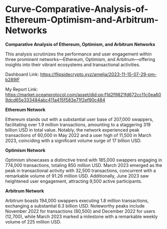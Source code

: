 # Curve-Comparative-Analysis-of-Ethereum-Optimism-and-Arbitrum-Networks
 **Comparative Analysis of Ethereum, Optimism, and Arbitrum Networks**

This analysis scrutinizes the performance and user engagement within three prominent networks—Ethereum, Optimism, and Arbitrum—offering insights into their vibrant ecosystems and transactional activities.

Dashboard Link: https://flipsidecrypto.xyz/amelja/2023-11-15-07-29-pm-b289lF 

My Report Link: https://market.oceanprotocol.com/asset/did:op:f1d2f9821fd672cc11c0ea609dcd65e333484abc411a415f583e71f2ef90c484

**Ethereum Network**

Ethereum stands out with a substantial user base of 207,000 swappers, facilitating over 1.9 million transactions, amounting to a staggering 319 billion USD in total value. Notably, the network experienced peak transactions of 60,000 in May 2022 and a user high of 11,500 in March 2023, coinciding with a significant volume surge of 17 billion USD.

**Optimism Network**

Optimism showcases a distinctive trend with 185,000 swappers engaging in 774,000 transactions, totaling 850 million USD. March 2023 emerged as the peak in transactional activity with 32,500 transactions, concurrent with a remarkable volume of 91.26 million USD. Additionally, June 2023 saw heightened user engagement, attracting 9,500 active participants.

**Arbitrum Network**

Arbitrum boasts 194,000 swappers executing 1.8 million transactions, exchanging a substantial 6.3 billion USD. Noteworthy peaks include November 2022 for transactions (80,500) and December 2022 for users (12,700), while March 2023 marked a milestone with a remarkable weekly volume of 225 million USD.


